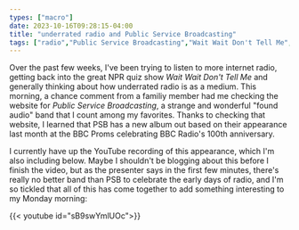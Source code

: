 ```yaml
---
types: ["macro"]
date: 2023-10-16T09:28:15-04:00
title: "underrated radio and Public Service Broadcasting"
tags: ["radio","Public Service Broadcasting","Wait Wait Don't Tell Me","internet radio","BBC Radio","BBC","NPR","This New Noise"]
---
```

Over the past few weeks, I've been trying to listen to more internet radio, getting back into the great NPR quiz show *Wait Wait Don't Tell Me* and generally thinking about how underrated radio is as a medium. This morning, a chance comment from a familiy member had me checking the website for *Public Service Broadcasting*, a strange and wonderful "found audio" band that I count among my favorites. Thanks to checking that website, I learned that PSB has a new album out based on their appearance last month at the BBC Proms celebrating BBC Radio's 100th anniversary.

I currently have up the YouTube recording of this appearance, which I'm also including below. Maybe I shouldn't be blogging about this before I finish the video, but as the presenter says in the first few minutes, there's really no better band than PSB to celebrate the early days of radio, and I'm so tickled that all of this has come together to add something interesting to my Monday morning:

{{< youtube id="sB9swYmlUOc">}}
